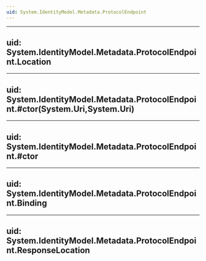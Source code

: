 ```yaml
---
uid: System.IdentityModel.Metadata.ProtocolEndpoint
---
```


---
uid: System.IdentityModel.Metadata.ProtocolEndpoint.Location
---

---
uid: System.IdentityModel.Metadata.ProtocolEndpoint.#ctor(System.Uri,System.Uri)
---

---
uid: System.IdentityModel.Metadata.ProtocolEndpoint.#ctor
---

---
uid: System.IdentityModel.Metadata.ProtocolEndpoint.Binding
---

---
uid: System.IdentityModel.Metadata.ProtocolEndpoint.ResponseLocation
---
